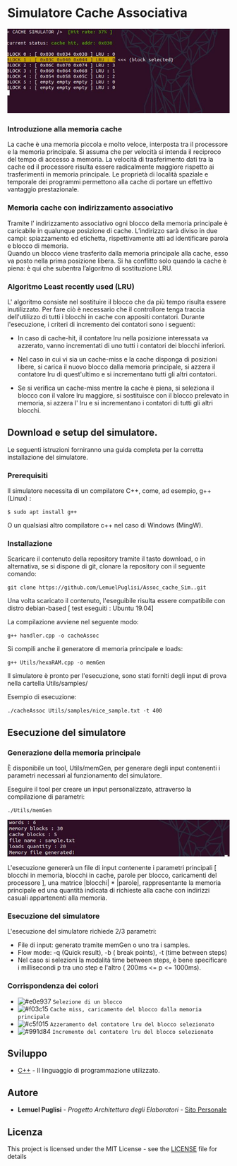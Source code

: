 # Simulatore Cache Associativa

![Anteprima](/Images/simulator.jpg)

### Introduzione alla memoria cache 

La cache è una memoria piccola e molto veloce, interposta tra il processore e la memoria principale. 
Si assuma che per velocità si intenda il reciproco del tempo di accesso a memoria. La velocità di trasferimento dati tra la cache ed il processore risulta essere radicalmente maggiore rispetto ai trasferimenti in memoria principale. 
Le proprietà di località spaziale e temporale dei programmi permettono alla cache di portare un effettivo vantaggio prestazionale.

### Memoria cache con indirizzamento associativo

Tramite l’ indirizzamento associativo ogni blocco della memoria principale è caricabile in qualunque posizione di cache. 
L’indirizzo sarà diviso in due campi: spiazzamento ed etichetta, rispettivamente atti ad identificare parola e blocco di memoria.  
Quando un blocco viene trasferito dalla memoria principale alla cache, esso va posto nella prima posizione libera. Si ha conflitto solo quando la cache è piena: è qui che subentra l’algoritmo di sostituzione LRU. 

### Algoritmo Least recently used (LRU)

L' algoritmo consiste nel sostituire il blocco che da più tempo risulta essere inutilizzato. Per fare ciò è necessario che il controllore tenga traccia dell'utilizzo di tutti i blocchi in cache con appositi contatori. Durante l'esecuzione, i criteri di incremento dei contatori sono i seguenti:

- In caso di cache-hit, il contatore lru nella posizione interessata va azzerato, vanno incrementati di uno tutti i contatori dei blocchi inferiori.

- Nel caso in cui vi sia un cache-miss e la cache disponga di posizioni libere, si carica il nuovo blocco dalla memoria principale, si azzera il contatore lru di quest'ultimo e si incrementano tutti gli altri contatori.

- Se si verifica un cache-miss mentre la cache è piena, si seleziona il blocco con il valore lru maggiore, si sostituisce con il blocco prelevato in memoria, si azzera l' lru e si incrementano i contatori di tutti gli altri blocchi. 

## Download e setup del simulatore.

Le seguenti istruzioni forniranno una guida completa per la corretta installazione del simulatore. 

### Prerequisiti

Il simulatore necessita di un compilatore C++, come, ad esempio, g++ (Linux) :  

```
$ sudo apt install g++
```

O un qualsiasi altro compilatore c++ nel caso di Windows (MingW). 


### Installazione

Scaricare il contenuto della repository tramite il tasto download, o in alternativa, se si dispone di git, clonare la repository con il seguente comando: 

```
git clone https://github.com/LemuelPuglisi/Assoc_cache_Sim..git
```

Una volta scaricato il contenuto, l'eseguibile risulta essere compatibile con distro debian-based [ test eseguiti : Ubuntu 19.04]

La compilazione avviene nel seguente modo: 

```
g++ handler.cpp -o cacheAssoc 
```
Si compili anche il generatore di memoria principale e loads: 

```
g++ Utils/hexaRAM.cpp -o memGen 
```
Il simulatore è pronto per l'esecuzione, sono stati forniti degli input di prova nella cartella Utils/samples/

Esempio di esecuzione: 

```
./cacheAssoc Utils/samples/nice_sample.txt -t 400 
```


## Esecuzione del simulatore

### Generazione della memoria principale 

È disponibile un tool, Utils/memGen, per generare degli input contenenti i parametri necessari al funzionamento del simulatore.

Eseguire il tool per creare un input personalizzato, attraverso la compilazione di parametri: 

```
./Utils/memGen  
```

![memGen](/Images/memGen.jpg)

L'esecuzione genererà un file di input contenente i parametri principali [ blocchi in memoria, blocchi in cache, parole per blocco, caricamenti del processore ], una matrice |blocchi| * |parole|, rappresentante la memoria principale ed una quantità indicata di richieste alla cache con indirizzi casuali appartenenti alla memoria.

### Esecuzione del simulatore

L'esecuzione del simulatore richiede 2/3 parametri: 

  - File di input: generato tramite memGen o uno tra i samples. 
  - Flow mode: -q (Quick result), -b ( break points), -t (time between steps)
  - Nel caso si selezioni la modalità time between steps, è bene specificare i millisecondi p tra uno step e l'altro ( 200ms <= p <= 1000ms).

### Corrispondenza dei colori

- ![#e0e937](https://placehold.it/15/e0e937/000000?text=+) `Selezione di un blocco`
- ![#f03c15](https://placehold.it/15/f03c15/000000?text=+) `Cache miss, caricamento del blocco dalla memoria principale`
- ![#c5f015](https://placehold.it/15/c5f015/000000?text=+) `Azzeramento del contatore lru del blocco selezionato`
- ![#991d84](https://placehold.it/15/991d84/000000?text=+) `Incremento del contatore lru del blocco selezionato`

## Sviluppo

* [C++](https://isocpp.org/) - Il linguaggio di programmazione utilizzato.

## Autore

* **Lemuel Puglisi** - *Progetto Architettura degli Elaboratori* - [Sito Personale](https://lemuelpuglisi.github.io)

## Licenza

This project is licensed under the MIT License - see the [LICENSE](LICENSE) file for details
